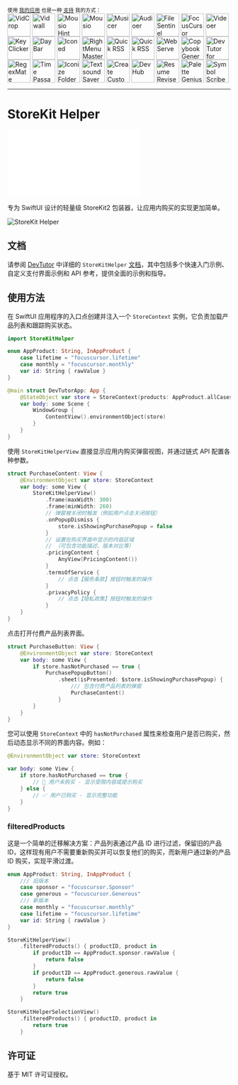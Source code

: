 <div markdown="1">
  <sup>使用 <a href="https://wangchujiang.com/#/app" target="_blank">我的应用</a> 也是一种 <a href="https://wangchujiang.com/#/sponsor" target="_blank">支持</a> 我的方式：</sup>
  <br>
    <a target="_blank" href="https://apps.apple.com/app/VidCrop/6752624705" title="VidCrop for macOS"><img align="center" alt="VidCrop" height="52" width="52" src="https://github.com/user-attachments/assets/91d2b281-271a-4107-9ef6-f3b11bd6dbac"></a>
    <a target="_blank" href="https://apps.apple.com/app/Vidwall/6747587746" title="Vidwall for macOS"><img align="center" alt="Vidwall" height="52" width="52" src="https://github.com/user-attachments/assets/7b5df70a-ed91-4d4b-85be-f00e60a09ce9"></a>
    <a target="_blank" href="https://wangchujiang.com/mousio-hint/" title="Mousio Hint for macOS"><img align="center" alt="Mousio Hint" height="52" width="52" src="https://github.com/user-attachments/assets/3c0af128-0cef-44e5-a8db-4741dc5a6690"></a>
    <a target="_blank" href="https://apps.apple.com/app/6746747327" title="Mousio for macOS"><img align="center" alt="Mousio" height="52" width="52" src="https://github.com/user-attachments/assets/9edf61ff-5a6c-4676-9cc2-8fd3c1ad0dfb"></a>
    <a target="_blank" href="https://apps.apple.com/app/6745227444" title="Musicer for macOS"><img align="center" alt="Musicer" height="52" width="52" src="https://github.com/user-attachments/assets/b7abfba8-88ff-4c86-a125-43073d5aef22"></a>
    <a target="_blank" href="https://apps.apple.com/app/6743841447" title="Audioer for macOS"><img align="center" alt="Audioer" height="52" width="52" src="https://github.com/user-attachments/assets/7a836865-8c90-4119-87bc-19e06a76c957"></a>
    <a target="_blank" href="https://apps.apple.com/app/6744690194" title="FileSentinel for macOS"><img align="center" alt="FileSentinel" height="52" width="52" src="https://github.com/user-attachments/assets/28bce2cc-290e-45bf-9068-585ff6ecafe9"></a>
    <a target="_blank" href="https://apps.apple.com/app/6743495172" title="FocusCursor for macOS"><img align="center" alt="FocusCursor" height="52" width="52" src="https://github.com/user-attachments/assets/d543668a-737b-4853-a6bb-eaa269e69836"></a>
    <a target="_blank" href="https://apps.apple.com/app/6742680573" title="Videoer for macOS"><img align="center" alt="Videoer" height="52" width="52" src="https://github.com/user-attachments/assets/10ffb0f1-0625-40d6-93f1-2c2496592595"></a>
    <a target="_blank" href="https://apps.apple.com/app/6740425504" title="KeyClicker for macOS"><img align="center" alt="KeyClicker" height="52" width="52" src="https://github.com/user-attachments/assets/5a19fcb9-cb81-4855-b4ea-31c604d9612a"></a>
    <a target="_blank" href="https://apps.apple.com/app/6739052447" title="DayBar for macOS"><img align="center" alt="DayBar" height="52" width="52" src="https://github.com/user-attachments/assets/771b608d-594c-492d-8532-d9231e383f5b"></a>
    <a target="_blank" href="https://apps.apple.com/app/6739444407" title="Iconed for macOS"><img align="center" alt="Iconed" height="52" width="52" src="https://github.com/user-attachments/assets/8a35dc7b-4faf-4e2a-9311-f66d6844a896"></a>
    <a target="_blank" href="https://apps.apple.com/app/6737160756" title="RightMenu Master for macOS"><img align="center" alt="RightMenu Master" height="52" width="52" src="https://github.com/user-attachments/assets/39a76541-71bf-4de7-a01c-c62f0557dff5"></a>
    <a target="_blank" href="https://apps.apple.com/app/6723903021" title="Paste Quick for macOS"><img align="center" alt="Quick RSS" height="52" width="52" src="https://github.com/user-attachments/assets/bdaad5b7-9810-44ce-8f17-8410864465d2"></a>
    <a target="_blank" href="https://apps.apple.com/app/6670696072" title="Quick RSS for macOS/iOS"><img align="center" alt="Quick RSS" height="52" width="52" src="https://github.com/user-attachments/assets/374106b5-a448-4d1d-9ccb-b04b6bc681ed"></a>
    <a target="_blank" href="https://apps.apple.com/app/6670167443" title="Web Serve for macOS"><img align="center" alt="Web Serve" height="52" width="52" src="https://github.com/user-attachments/assets/e1d9f76f-0f3d-4ba5-8a15-253ee173bb1c"></a>
    <a target="_blank" href="https://apps.apple.com/app/6503953628" title="Copybook Generator for macOS/iOS"><img align="center" alt="Copybook Generator" height="52" width="52" src="https://github.com/jaywcjlove/jaywcjlove/assets/1680273/b90e42ff-158b-4534-82ca-5898fd0e8d73"></a>
    <a target="_blank" href="https://apps.apple.com/app/6471227008" title="DevTutor for macOS/iOS"><img align="center" alt="DevTutor for SwiftUI" height="52" width="52" src="https://github.com/jaywcjlove/jaywcjlove/assets/1680273/f15c154d-0192-48eb-8e0e-9e245ffd974a"></a>
    <a target="_blank" href="https://apps.apple.com/app/6479819388" title="RegexMate for macOS/iOS"><img align="center" alt="RegexMate" height="52" width="52" src="https://github.com/jaywcjlove/jaywcjlove/assets/1680273/aabe5aa9-9a96-4390-8bed-c3e4023d0dea"></a>
    <a target="_blank" href="https://apps.apple.com/app/6479194014" title="Time Passage for macOS/iOS"><img align="center" alt="Time Passage" height="52" width="52" src="https://github.com/jaywcjlove/time-passage/assets/1680273/6f30e429-e6f3-4dbe-9921-a5effe2a05e9"></a>
    <a target="_blank" href="https://apps.apple.com/app/6478772538" title="IconizeFolder for macOS"><img align="center" alt="Iconize Folder" height="52" width="52" src="https://github.com/jaywcjlove/jaywcjlove/assets/1680273/fa9d8b9c-1e51-4ded-877c-fa5b21c47220"></a>
    <a target="_blank" href="https://apps.apple.com/app/6478511402" title="Textsound Saver for macOS/iOS"><img align="center" alt="Textsound Saver" height="52" width="52" src="https://github.com/jaywcjlove/jaywcjlove/assets/1680273/0595e842-980b-4574-8891-a8ba853a08be"></a>
    <a target="_blank" href="https://apps.apple.com/app/6476924627" title="Create Custom Symbols for macOS"><img align="center" alt="Create Custom Symbols" height="52" width="52" src="https://github.com/jaywcjlove/jaywcjlove/assets/1680273/8cd022ce-a3f1-4e89-b7c6-6fbd0d4db77c"></a>
    <a target="_blank" href="https://apps.apple.com/app/6476452351" title="DevHub for macOS"><img align="center" alt="DevHub" height="52" width="52" src="https://github.com/user-attachments/assets/4a44a4fd-67ce-430b-af0a-72f18feaa47d"></a>
    <a target="_blank" href="https://apps.apple.com/app/6476400184" title="Resume Revise for macOS"><img align="center" alt="Resume Revise" height="52" width="52" src="https://github.com/jaywcjlove/jaywcjlove/assets/1680273/c9954a20-1905-48de-bdf8-d71837974aa2"></a>
    <a target="_blank" href="https://apps.apple.com/app/6472593276" title="Palette Genius for macOS"><img align="center" alt="Palette Genius" height="52" width="52" src="https://github.com/jaywcjlove/jaywcjlove/assets/1680273/27340413-d355-45b2-8f6f-6ac37682d957"></a>
    <a target="_blank" href="https://apps.apple.com/app/6470879005" title="Symbol Scribe for macOS"><img align="center" alt="Symbol Scribe" height="52" width="52" src="https://github.com/jaywcjlove/jaywcjlove/assets/1680273/c7249f05-fa70-4def-a1e9-571d5f171fc9"></a>
</div>
<hr>

StoreKit Helper
===

![English](./README.zh.md)

专为 SwiftUI 设计的轻量级 StoreKit2 包装器，让应用内购买的实现更加简单。

![StoreKit Helper](https://github.com/user-attachments/assets/d0d27552-9d2d-4a09-8d8d-b96b3b3648a9)

## 文档

请参阅 [DevTutor](https://github.com/jaywcjlove/devtutor) 中详细的 `StoreKitHelper` [文档](https://github.com/jaywcjlove/devtutor)，其中包括多个快速入门示例、自定义支付界面示例和 API 参考，提供全面的示例和指导。

## 使用方法

在 SwiftUI 应用程序的入口点创建并注入一个 `StoreContext` 实例，它负责加载产品列表和跟踪购买状态。

```swift
import StoreKitHelper

enum AppProduct: String, InAppProduct {
    case lifetime = "focuscursor.lifetime"
    case monthly = "focuscursor.monthly"
    var id: String { rawValue }
}

@main struct DevTutorApp: App {
    @StateObject var store = StoreContext(products: AppProduct.allCases)
    var body: some Scene {
        WindowGroup {
            ContentView().environmentObject(store)
        }
    }
}
```

使用 `StoreKitHelperView` 直接显示应用内购买弹窗视图，并通过链式 API 配置各种参数。

```swift
struct PurchaseContent: View {
    @EnvironmentObject var store: StoreContext
    var body: some View {
        StoreKitHelperView()
            .frame(maxWidth: 300)
            .frame(minWidth: 260)
            // 弹窗被关闭时触发（例如用户点击关闭按钮）
            .onPopupDismiss {
                store.isShowingPurchasePopup = false
            }
            // 设置在购买界面中显示的内容区域
            // （可包含功能描述、版本对比等）
            .pricingContent {
                AnyView(PricingContent())
            }
            .termsOfService {
                // 点击【服务条款】按钮时触发的操作
            }
            .privacyPolicy {
                // 点击【隐私政策】按钮时触发的操作
            }
    }
}
```

点击打开付费产品列表界面。

```swift
struct PurchaseButton: View {
    @EnvironmentObject var store: StoreContext
    var body: some View {
        if store.hasNotPurchased == true {
            PurchasePopupButton()
                .sheet(isPresented: $store.isShowingPurchasePopup) {
                    /// 包含付费产品列表的弹窗
                    PurchaseContent()
                }
        }
    }
}
```

您可以使用 `StoreContext` 中的 `hasNotPurchased` 属性来检查用户是否已购买，然后动态显示不同的界面内容。例如：

```swift
@EnvironmentObject var store: StoreContext

var body: some View {
    if store.hasNotPurchased == true {
        // 🧾 用户未购买 - 显示受限内容或提示购买
    } else {
        // ✅ 用户已购买 - 显示完整功能
    }
}
```

### filteredProducts

这是一个简单的迁移解决方案：产品列表通过产品 ID 进行过滤，保留旧的产品 ID，这样现有用户不需要重新购买并可以恢复他们的购买，而新用户通过新的产品 ID 购买，实现平滑过渡。
    
```swift
enum AppProduct: String, InAppProduct {
    /// 旧版本
    case sponsor = "focuscursor.Sponsor"
    case generous = "focuscursor.Generous"
    /// 新版本
    case monthly = "focuscursor.monthly"
    case lifetime = "focuscursor.lifetime"
    var id: String { rawValue }
}

StoreKitHelperView()
    .filteredProducts() { productID, product in
        if productID == AppProduct.sponsor.rawValue {
            return false
        }
        if productID == AppProduct.generous.rawValue {
            return false
        }
        return true
    }

StoreKitHelperSelectionView()
    .filteredProducts() { productID, product in
        return true
    }
```

## 许可证

基于 MIT 许可证授权。